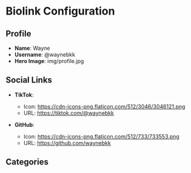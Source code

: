 <!-- data.md -->
# Biolink Configuration

## Profile
- **Name**: Wayne
- **Username**: @waynebkk
- **Hero Image**: img/profile.jpg

## Social Links
- **TikTok**:
  - Icon: https://cdn-icons-png.flaticon.com/512/3046/3046121.png
  - URL: https://tiktok.com/@waynebkk

- **GitHub**:
  - Icon: https://cdn-icons-png.flaticon.com/512/733/733553.png
  - URL: https://github.com/waynebkk
<!--
# - **YouTube**:
#  - Icon: https://cdn-icons-png.flaticon.com/512/1384/1384060.png
#  - URL: https://youtube.com/@YOURUSERNAME
  
# - **Email**:
#  - Icon: https://cdn-icons-png.flaticon.com/512/732/732200.png
#  - URL: mailto: -->

## Categories
<!--
### Software/Hardware
# - **Add | Something here**:
#  - Icon: img/profile.jpg
#  - URL: https://url.com
#  - Description: 


### Free and Discounted stuff
# - **Add | Something here**:
#  - Icon: img/profile.jpg
#  - URL: https://url.com
#  - Description: 

### Learning
# - **Add | Something here**:
#  - Icon: img/profile.jpg
#  - URL: https://url.com
#  - Description: -->
